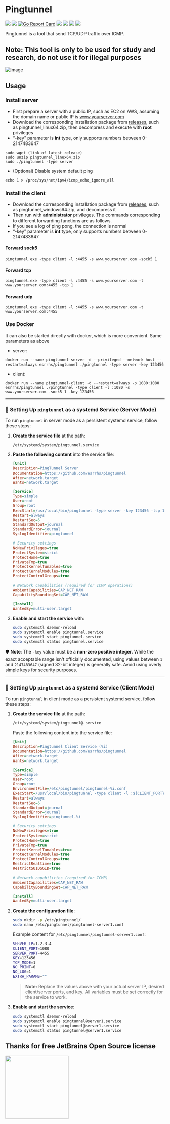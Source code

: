 # Pingtunnel

[<img src="https://img.shields.io/github/license/esrrhs/pingtunnel">](https://github.com/esrrhs/pingtunnel)
[<img src="https://img.shields.io/github/languages/top/esrrhs/pingtunnel">](https://github.com/esrrhs/pingtunnel)
[![Go Report Card](https://goreportcard.com/badge/github.com/esrrhs/pingtunnel)](https://goreportcard.com/report/github.com/esrrhs/pingtunnel)
[<img src="https://img.shields.io/github/v/release/esrrhs/pingtunnel">](https://github.com/esrrhs/pingtunnel/releases)
[<img src="https://img.shields.io/github/downloads/esrrhs/pingtunnel/total">](https://github.com/esrrhs/pingtunnel/releases)
[<img src="https://img.shields.io/docker/pulls/esrrhs/pingtunnel">](https://hub.docker.com/repository/docker/esrrhs/pingtunnel)
[<img src="https://img.shields.io/github/actions/workflow/status/esrrhs/pingtunnel/go.yml?branch=master">](https://github.com/esrrhs/pingtunnel/actions)

Pingtunnel is a tool that send TCP/UDP traffic over ICMP.

## Note: This tool is only to be used for study and research, do not use it for illegal purposes

![image](network.jpg)

## Usage

### Install server

-   First prepare a server with a public IP, such as EC2 on AWS, assuming the domain name or public IP is www.yourserver.com
-   Download the corresponding installation package from [releases](https://github.com/esrrhs/pingtunnel/releases), such as pingtunnel_linux64.zip, then decompress and execute with **root** privileges
-   “-key” parameter is **int** type, only supports numbers between 0-2147483647

```
sudo wget (link of latest release)
sudo unzip pingtunnel_linux64.zip
sudo ./pingtunnel -type server
```

-   (Optional) Disable system default ping

```
echo 1 > /proc/sys/net/ipv4/icmp_echo_ignore_all
```

### Install the client

-   Download the corresponding installation package from [releases](https://github.com/esrrhs/pingtunnel/releases), such as pingtunnel_windows64.zip, and decompress it
-   Then run with **administrator** privileges. The commands corresponding to different forwarding functions are as follows.
-   If you see a log of ping pong, the connection is normal
-   “-key” parameter is **int** type, only supports numbers between 0-2147483647


#### Forward sock5

```
pingtunnel.exe -type client -l :4455 -s www.yourserver.com -sock5 1
```

#### Forward tcp

```
pingtunnel.exe -type client -l :4455 -s www.yourserver.com -t www.yourserver.com:4455 -tcp 1
```

#### Forward udp

```
pingtunnel.exe -type client -l :4455 -s www.yourserver.com -t www.yourserver.com:4455
```

### Use Docker
It can also be started directly with docker, which is more convenient. Same parameters as above
-   server:
```
docker run --name pingtunnel-server -d --privileged --network host --restart=always esrrhs/pingtunnel ./pingtunnel -type server -key 123456
```
-   client:
```
docker run --name pingtunnel-client -d --restart=always -p 1080:1080 esrrhs/pingtunnel ./pingtunnel -type client -l :1080 -s www.yourserver.com -sock5 1 -key 123456
```

---

### 🔧 Setting Up `pingtunnel` as a systemd Service (Server Mode)

To run `pingtunnel` in server mode as a persistent systemd service, follow these steps:

1. **Create the service file** at the path:

   ```
   /etc/systemd/system/pingtunnel.service
   ```

2. **Paste the following content** into the service file:

   ```ini
   [Unit]
   Description=PingTunnel Server
   Documentation=https://github.com/esrrhs/pingtunnel
   After=network.target
   Wants=network.target

   [Service]
   Type=simple
   User=root
   Group=root
   ExecStart=/usr/local/bin/pingtunnel -type server -key 123456 -tcp 1 -nolog 1
   Restart=always
   RestartSec=5
   StandardOutput=journal
   StandardError=journal
   SyslogIdentifier=pingtunnel

   # Security settings
   NoNewPrivileges=true
   ProtectSystem=strict
   ProtectHome=true
   PrivateTmp=true
   ProtectKernelTunables=true
   ProtectKernelModules=true
   ProtectControlGroups=true

   # Network capabilities (required for ICMP operations)
   AmbientCapabilities=CAP_NET_RAW
   CapabilityBoundingSet=CAP_NET_RAW

   [Install]
   WantedBy=multi-user.target
   ```

3. **Enable and start the service** with:

   ```bash
   sudo systemctl daemon-reload
   sudo systemctl enable pingtunnel.service
   sudo systemctl start pingtunnel.service
   sudo systemctl status pingtunnel.service
   ```

🛡️ **Note**:
The `-key` value must be a **non-zero positive integer**. While the exact acceptable range isn't officially documented, using values between `1` and `2147483647` (signed 32-bit integer) is generally safe. Avoid using overly simple keys for security purposes.

---

### 🔧 Setting Up `pingtunnel` as a systemd Service (Client Mode)

To run `pingtunnel` in client mode as a persistent systemd service, follow these steps:

1. **Create the service file** at the path:

   ```
   /etc/systemd/system/pingtunnel@.service
   ```

   Paste the following content into the service file:

   ```ini
   [Unit]
   Description=Pingtunnel Client Service (%i)
   Documentation=https://github.com/esrrhs/pingtunnel
   After=network.target
   Wants=network.target

   [Service]
   Type=simple
   User=root
   Group=root
   EnvironmentFile=/etc/pingtunnel/pingtunnel-%i.conf
   ExecStart=/usr/local/bin/pingtunnel -type client -l :${CLIENT_PORT} -s ${SERVER_IP} -t ${SERVER_IP}:${SERVER_PORT} -tcp ${TCP_MODE} -key ${KEY} -noprint ${NO_PRINT} -nolog ${NO_LOG} ${EXTRA_PARAMS}
   Restart=always
   RestartSec=5
   StandardOutput=journal
   StandardError=journal
   SyslogIdentifier=pingtunnel-%i

   # Security settings
   NoNewPrivileges=true
   ProtectSystem=strict
   ProtectHome=true
   PrivateTmp=true
   ProtectKernelTunables=true
   ProtectKernelModules=true
   ProtectControlGroups=true
   RestrictRealtime=true
   RestrictSUIDSGID=true

   # Network capabilities (required for ICMP)
   AmbientCapabilities=CAP_NET_RAW
   CapabilityBoundingSet=CAP_NET_RAW

   [Install]
   WantedBy=multi-user.target
   ```

2. **Create the configuration file**:

   ```bash
   sudo mkdir -p /etc/pingtunnel/
   sudo nano /etc/pingtunnel/pingtunnel-server1.conf
   ```

   Example content for `/etc/pingtunnel/pingtunnel-server1.conf`:

   ```bash
   SERVER_IP=1.2.3.4
   CLIENT_PORT=1080
   SERVER_PORT=4455
   KEY=123456
   TCP_MODE=1
   NO_PRINT=0
   NO_LOG=1
   EXTRA_PARAMS=""
   ```

   > **Note:** Replace the values above with your actual server IP, desired client/server ports, and key. All variables must be set correctly for the service to work.

3. **Enable and start the service**:

   ```bash
   sudo systemctl daemon-reload
   sudo systemctl enable pingtunnel@server1.service
   sudo systemctl start pingtunnel@server1.service
   sudo systemctl status pingtunnel@server1.service
   ```

## Thanks for free JetBrains Open Source license

<img src="https://resources.jetbrains.com/storage/products/company/brand/logos/GoLand.png" height="200"/></a>


